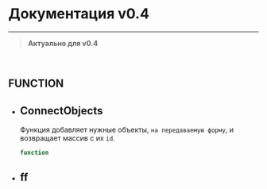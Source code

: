 # Документация v0.4
---------------
> **Актуально для v0.4**

<br>

## FUNCTION
* ## ConnectObjects
  Функция добавляет нужные объекты, `на передаваемую форму`,  и возвращает массив с их `id`.
  ```php 
  function
  ```
* ## ff
